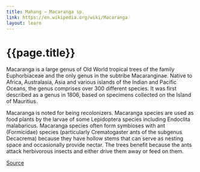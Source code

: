 ```yaml
---
title: Mahang – Macaranga sp.
link: https://en.wikipedia.org/wiki/Macaranga
layout: learn
---
```

# {{page.title}}

Macaranga is a large genus of Old World tropical trees of the family Euphorbiaceae and the only genus in the subtribe Macaranginae. Native to Africa, Australasia, Asia and various islands of the Indian and Pacific Oceans, the genus comprises over 300 different species. It was first described as a genus in 1806, based on specimens collected on the Island of Mauritius.

Macaranga is noted for being recolonizers. Macaranga species are used as food plants by the larvae of some Lepidoptera species including Endoclita malabaricus. Macaranga species often form symbioses with ant (Formicidae) species (particularly Crematogaster ants of the subgenus Decacrema) because they have hollow stems that can serve as nesting space and occasionally provide nectar. The trees benefit because the ants attack herbivorous insects and either drive them away or feed on them.

[Source](page.link)
